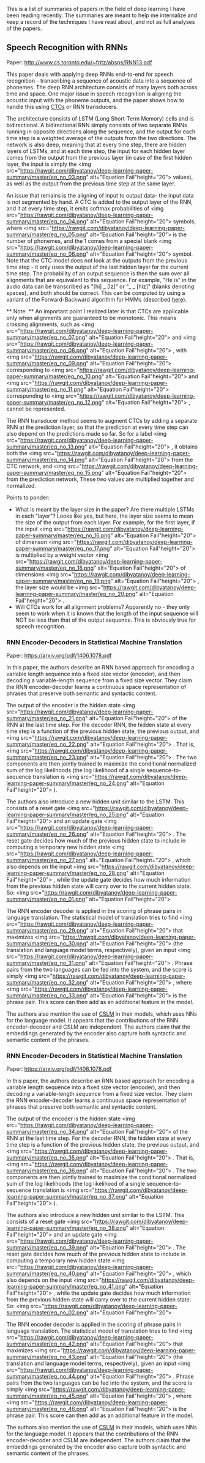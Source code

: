 This is a list of summaries of papers in the field of deep learning I have been reading recently. The summaries are meant to help me internalize and keep a record of the techniques I have read about, and not as full analyses of the papers.

## **Speech Recognition with RNNs**

Paper: http://www.cs.toronto.edu/~fritz/absps/RNN13.pdf

This paper deals with applying deep RNNs end-to-end for speech recognition - transcribing a sequence of acoustic data into a sequence of phonemes. The deep RNN architecture consists of many layers both across time and space. One major issue in speech recognition is aligning the acoustic input with the phoneme outputs, and the paper shows how to handle this using [CTCs](http://www.machinelearning.org/proceedings/icml2006/047_Connectionist_Tempor.pdf) or RNN transducers.

The architecture consists of LSTM (Long Short-Term Memory) cells and is bidirectional. A bidirectional RNN simply consists of two separate RNNs running in opposite directions along the sequence, and the output for each time step is a weighted average of the outputs from the two directions. The network is also deep, meaning that at every time step, there are hidden layers of LSTMs, and at each time step, the input for each hidden layer comes from the output from the previous layer (in case of the first hidden layer, the input is simply the 
<img src="https://rawgit.com/dibyatanoy/deep-learning-paper-summary/master/eq_no_03.png" alt="Equation Fail"height="20">
 values), as well as the output from the previous time step at the same layer.

An issue that remains is the aligning of input to output data- the input data is not segmented by hand. A CTC is added to the output layer of the RNN, and it at every time step, it emits softmax probabilities of 
<img src="https://rawgit.com/dibyatanoy/deep-learning-paper-summary/master/eq_no_04.png" alt="Equation Fail"height="20">
 symbols, where 
<img src="https://rawgit.com/dibyatanoy/deep-learning-paper-summary/master/eq_no_05.png" alt="Equation Fail"height="20">
 is the number of phonemes, and the 1 comes from a special blank 
<img src="https://rawgit.com/dibyatanoy/deep-learning-paper-summary/master/eq_no_06.png" alt="Equation Fail"height="20">
  symbol. Note that the CTC model does not look at the outputs from the previous time step - it only uses the output of the last hidden layer for the current time step. The probability of an output sequence is then the sum over all alignments that are equivalent to this sequence. For example, "He is" in the audio data can be transcribed as "[hi] _ [Iz]" or "_ _ [hiz]" (blanks denoting spaces), and both should be correct. This can be computed by using a variant of the Forward-Backward algorithm for HMMs (described [here](http://www.machinelearning.org/proceedings/icml2006/047_Connectionist_Tempor.pdf)).

** Note: ** An important point I realized later is that CTCs are applicable only when alignments are guaranteed to be monotonic. This means crossing alignments, such as 
<img src="https://rawgit.com/dibyatanoy/deep-learning-paper-summary/master/eq_no_07.png" alt="Equation Fail"height="20">
 and 
<img src="https://rawgit.com/dibyatanoy/deep-learning-paper-summary/master/eq_no_08.png" alt="Equation Fail"height="20">
, with 
<img src="https://rawgit.com/dibyatanoy/deep-learning-paper-summary/master/eq_no_09.png" alt="Equation Fail"height="20">
 corresponding to 
<img src="https://rawgit.com/dibyatanoy/deep-learning-paper-summary/master/eq_no_10.png" alt="Equation Fail"height="20">
 and 
<img src="https://rawgit.com/dibyatanoy/deep-learning-paper-summary/master/eq_no_11.png" alt="Equation Fail"height="20">
 corresponding to 
<img src="https://rawgit.com/dibyatanoy/deep-learning-paper-summary/master/eq_no_12.png" alt="Equation Fail"height="20">
, cannot be represented.

The RNN transducer method seems to augment CTCs by adding a separate RNN at the prediction layer, so that the prediction at every time step can also depend on the predictions made so far. So for a label 
<img src="https://rawgit.com/dibyatanoy/deep-learning-paper-summary/master/eq_no_13.png" alt="Equation Fail"height="20">
, it obtains both the 
<img src="https://rawgit.com/dibyatanoy/deep-learning-paper-summary/master/eq_no_14.png" alt="Equation Fail"height="20">
 from the CTC network, and 
<img src="https://rawgit.com/dibyatanoy/deep-learning-paper-summary/master/eq_no_15.png" alt="Equation Fail"height="20">
 from the prediction network, These two values are multiplied together and normalized.

Points to ponder:
* What is meant by the layer size in the paper? Are there multiple LSTMs in each "layer"? Looks like yes, but here, the layer size seems to mean the size of the output from each layer. For example, for the first layer, if the input 
<img src="https://rawgit.com/dibyatanoy/deep-learning-paper-summary/master/eq_no_16.png" alt="Equation Fail"height="20">
 of dimenson 
<img src="https://rawgit.com/dibyatanoy/deep-learning-paper-summary/master/eq_no_17.png" alt="Equation Fail"height="20">
 is multiplied by a weight vector 
<img src="https://rawgit.com/dibyatanoy/deep-learning-paper-summary/master/eq_no_18.png" alt="Equation Fail"height="20">
 of dimensions 
<img src="https://rawgit.com/dibyatanoy/deep-learning-paper-summary/master/eq_no_19.png" alt="Equation Fail"height="20">
, the layer size would be 
<img src="https://rawgit.com/dibyatanoy/deep-learning-paper-summary/master/eq_no_20.png" alt="Equation Fail"height="20">
.
* Will CTCs work for all alignment problems? Apparently no - they only seem to work when it is known that the length of the input sequence will NOT be less than that of the output sequence. This is obviously true for speech recognition.



### **RNN Encoder-Decoders in Statistical Machine Translation**

Paper: https://arxiv.org/pdf/1406.1078.pdf

In this paper, the authors describe an RNN based approach for encoding a variable length sequence into a fixed size vector (encoder), and then decoding a variable-length sequence from a fixed size vector. They claim the RNN encoder-decoder learns a continuous space representation of phrases that preserve both semantic and syntactic content.

The output of the encoder is the hidden state 
<img src="https://rawgit.com/dibyatanoy/deep-learning-paper-summary/master/eq_no_21.png" alt="Equation Fail"height="20">
 of the RNN at the last time step. For the decoder RNN, the hidden state at every time step is a function of the previous hidden state, the previous output, and 
<img src="https://rawgit.com/dibyatanoy/deep-learning-paper-summary/master/eq_no_22.png" alt="Equation Fail"height="20">
. That is, 
<img src="https://rawgit.com/dibyatanoy/deep-learning-paper-summary/master/eq_no_23.png" alt="Equation Fail"height="20">
. The two components are then jointly trained to maximize the conditional normalized sum of the log likelihoods (the log likelihood of a single sequence-to-sequence translation is 
<img src="https://rawgit.com/dibyatanoy/deep-learning-paper-summary/master/eq_no_24.png" alt="Equation Fail"height="20">
).

The authors also introduce a new hidden unit similar to the LSTM. This consists of a reset gate 
<img src="https://rawgit.com/dibyatanoy/deep-learning-paper-summary/master/eq_no_25.png" alt="Equation Fail"height="20">
 and an update gate 
<img src="https://rawgit.com/dibyatanoy/deep-learning-paper-summary/master/eq_no_26.png" alt="Equation Fail"height="20">
. The reset gate decides how much of the previous hidden state to include in computing a temporary new hidden state 
<img src="https://rawgit.com/dibyatanoy/deep-learning-paper-summary/master/eq_no_27.png" alt="Equation Fail"height="20">
, which also depends on the input 
<img src="https://rawgit.com/dibyatanoy/deep-learning-paper-summary/master/eq_no_28.png" alt="Equation Fail"height="20">
, while the update gate decides how much information from the previous hidden state will carry over to the current hidden state. So: 
<img src="https://rawgit.com/dibyatanoy/deep-learning-paper-summary/master/eq_no_01.png" alt="Equation Fail"height="20">


The RNN encoder decoder is applied in the scoring of phrase pairs in language translation. The statistical model of translation tries to find 
<img src="https://rawgit.com/dibyatanoy/deep-learning-paper-summary/master/eq_no_29.png" alt="Equation Fail"height="20">
 that maximizes 
<img src="https://rawgit.com/dibyatanoy/deep-learning-paper-summary/master/eq_no_30.png" alt="Equation Fail"height="20">
 (the translation and language model terms, respectively), given an input 
<img src="https://rawgit.com/dibyatanoy/deep-learning-paper-summary/master/eq_no_31.png" alt="Equation Fail"height="20">
. Phrase pairs from the two languages can be fed into the system, and the score is simply 
<img src="https://rawgit.com/dibyatanoy/deep-learning-paper-summary/master/eq_no_32.png" alt="Equation Fail"height="20">
, where 
<img src="https://rawgit.com/dibyatanoy/deep-learning-paper-summary/master/eq_no_33.png" alt="Equation Fail"height="20">
 is the phrase pair. This score can then add as an additional feature in the model.

The authors also mention the use of [CSLM](https://ufal.mff.cuni.cz/pbml/93/art-schwenk.pdf) in their models, which uses NNs for the language model. It appears that the contributions of the RNN encoder-decoder and CSLM are independent. The authors claim that the embeddings generated by the encoder also capture both syntactic and semantic content of the phrases.



### **RNN Encoder-Decoders in Statistical Machine Translation**

Paper: https://arxiv.org/pdf/1406.1078.pdf

In this paper, the authors describe an RNN based approach for encoding a variable length sequence into a fixed size vector (encoder), and then decoding a variable-length sequence from a fixed size vector. They claim the RNN encoder-decoder learns a continuous space representation of phrases that preserve both semantic and syntactic content.

The output of the encoder is the hidden state 
<img src="https://rawgit.com/dibyatanoy/deep-learning-paper-summary/master/eq_no_34.png" alt="Equation Fail"height="20">
 of the RNN at the last time step. For the decoder RNN, the hidden state at every time step is a function of the previous hidden state, the previous output, and 
<img src="https://rawgit.com/dibyatanoy/deep-learning-paper-summary/master/eq_no_35.png" alt="Equation Fail"height="20">
. That is, 
<img src="https://rawgit.com/dibyatanoy/deep-learning-paper-summary/master/eq_no_36.png" alt="Equation Fail"height="20">
. The two components are then jointly trained to maximize the conditional normalized sum of the log likelihoods (the log likelihood of a single sequence-to-sequence translation is 
<img src="https://rawgit.com/dibyatanoy/deep-learning-paper-summary/master/eq_no_37.png" alt="Equation Fail"height="20">
).

The authors also introduce a new hidden unit similar to the LSTM. This consists of a reset gate 
<img src="https://rawgit.com/dibyatanoy/deep-learning-paper-summary/master/eq_no_38.png" alt="Equation Fail"height="20">
 and an update gate 
<img src="https://rawgit.com/dibyatanoy/deep-learning-paper-summary/master/eq_no_39.png" alt="Equation Fail"height="20">
. The reset gate decides how much of the previous hidden state to include in computing a temporary new hidden state 
<img src="https://rawgit.com/dibyatanoy/deep-learning-paper-summary/master/eq_no_40.png" alt="Equation Fail"height="20">
, which also depends on the input 
<img src="https://rawgit.com/dibyatanoy/deep-learning-paper-summary/master/eq_no_41.png" alt="Equation Fail"height="20">
, while the update gate decides how much information from the previous hidden state will carry over to the current hidden state. So: 
<img src="https://rawgit.com/dibyatanoy/deep-learning-paper-summary/master/eq_no_02.png" alt="Equation Fail"height="20">


The RNN encoder decoder is applied in the scoring of phrase pairs in language translation. The statistical model of translation tries to find 
<img src="https://rawgit.com/dibyatanoy/deep-learning-paper-summary/master/eq_no_42.png" alt="Equation Fail"height="20">
 that maximizes 
<img src="https://rawgit.com/dibyatanoy/deep-learning-paper-summary/master/eq_no_43.png" alt="Equation Fail"height="20">
 (the translation and language model terms, respectively), given an input 
<img src="https://rawgit.com/dibyatanoy/deep-learning-paper-summary/master/eq_no_44.png" alt="Equation Fail"height="20">
. Phrase pairs from the two languages can be fed into the system, and the score is simply 
<img src="https://rawgit.com/dibyatanoy/deep-learning-paper-summary/master/eq_no_45.png" alt="Equation Fail"height="20">
, where 
<img src="https://rawgit.com/dibyatanoy/deep-learning-paper-summary/master/eq_no_46.png" alt="Equation Fail"height="20">
 is the phrase pair. This score can then add as an additional feature in the model.

The authors also mention the use of [CSLM](https://ufal.mff.cuni.cz/pbml/93/art-schwenk.pdf) in their models, which uses NNs for the language model. It appears that the contributions of the RNN encoder-decoder and CSLM are independent. The authors claim that the embeddings generated by the encoder also capture both syntactic and semantic content of the phrases.
